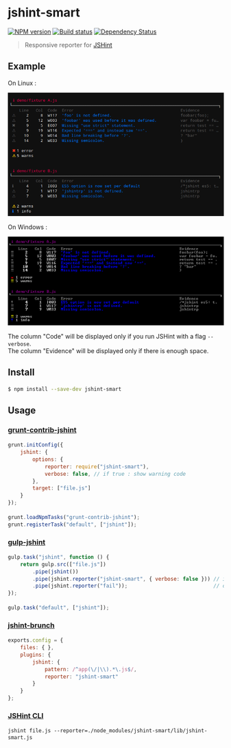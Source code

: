 # jshint-smart

[![NPM version][npm-image]][npm-url]
[![Build status][travis-image]][travis-url]
[![Dependency Status][david-image]][david-url]

> Responsive reporter for [JSHint](https://github.com/jshint/jshint)


## Example

On Linux :

![screenshot](demo/linux-verbose.png)

On Windows :

![screenshot](demo/windows-verbose.png)

The column "Code" will be displayed only if you run JSHint with a flag `--verbose`.<br />
The column "Evidence" will be displayed only if there is enough space.


## Install

```bash
$ npm install --save-dev jshint-smart
```


## Usage

### [grunt-contrib-jshint](https://github.com/gruntjs/grunt-contrib-jshint)

```js
grunt.initConfig({
    jshint: {
		options: {
			reporter: require("jshint-smart"),
			verbose: false, // if true : show warning code
		},
		target: ["file.js"]
	}
});

grunt.loadNpmTasks("grunt-contrib-jshint");
grunt.registerTask("default", ["jshint"]);
```

### [gulp-jshint](https://github.com/wearefractal/gulp-jshint)

```js
gulp.task("jshint", function () {
	return gulp.src(["file.js"])
		.pipe(jshint())
		.pipe(jshint.reporter("jshint-smart", { verbose: false })) // if true  : show warning code
		.pipe(jshint.reporter("fail"));                            // optional : fail when a JSHint error happens
});

gulp.task("default", ["jshint"]);
```

### [jshint-brunch](https://github.com/brunch/jshint-brunch)

```js
exports.config = {
	files: { },
	plugins: {
		jshint: {
			pattern: /^app(\/|\\).*\.js$/,
			reporter: "jshint-smart"
		}
	}
};
```


### [JSHint CLI](https://github.com/jshint/jshint/)

```
jshint file.js --reporter=./node_modules/jshint-smart/lib/jshint-smart.js
```


[npm-image]:    https://img.shields.io/npm/v/jshint-smart.svg?style=flat-square
[npm-url]:      https://npmjs.org/package/jshint-smart
[travis-image]: https://img.shields.io/travis/s4tori/jshint-smart.svg?style=flat
[travis-url]:   https://travis-ci.org/s4tori/jshint-smart
[david-image]:  http://img.shields.io/david/s4tori/jshint-smart.svg?style=flat-square
[david-url]:    https://david-dm.org/s4tori/jshint-smart
